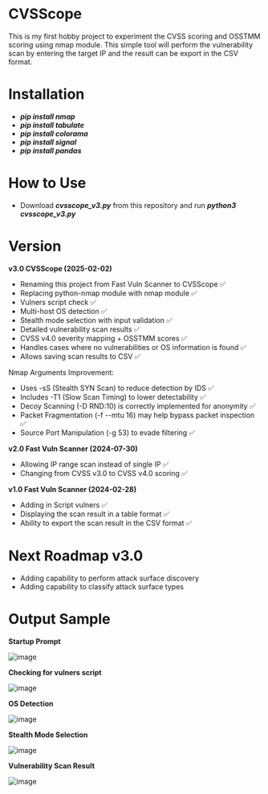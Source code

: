 # CVSScope

This is my first hobby project to experiment the CVSS scoring and OSSTMM scoring using nmap module. This simple tool will perform the vulnerability scan by entering the target IP and the result can be export in the CSV format.

# Installation

- ***pip install nmap***
- ***pip install tabulate***
- ***pip install colorama***
- ***pip install signal***
- ***pip install pandas***

# How to Use

- Download ***cvsscope_v3.py*** from this repository and run ***python3 cvsscope_v3.py***

# Version

**v3.0 CVSScope (2025-02-02)**
- Renaming this project from Fast Vuln Scanner to CVSScope ✅
- Replacing python-nmap module with nmap module ✅
- Vulners script check ✅
- Multi-host OS detection ✅
- Stealth mode selection with input validation ✅
- Detailed vulnerability scan results ✅
- CVSS v4.0 severity mapping + OSSTMM scores ✅
- Handles cases where no vulnerabilities or OS information is found ✅
- Allows saving scan results to CSV ✅

Nmap Arguments Improvement:
- Uses -sS (Stealth SYN Scan) to reduce detection by IDS ✅
- Includes -T1 (Slow Scan Timing) to lower detectability ✅
- Decoy Scanning (-D RND:10) is correctly implemented for anonymity ✅
- Packet Fragmentation (-f --mtu 16) may help bypass packet inspection ✅
- Source Port Manipulation (-g 53) to evade filtering ✅

**v2.0 Fast Vuln Scanner (2024-07-30)**
- Allowing IP range scan instead of single IP ✅
- Changing from CVSS v3.0 to CVSS v4.0 scoring ✅

**v1.0 Fast Vuln Scanner (2024-02-28)**
- Adding in Script vulners ✅
- Displaying the scan result in a table format ✅
- Ability to export the scan result in the CSV format ✅


# Next Roadmap v3.0

- Adding capability to perform attack surface discovery
- Adding capability to classify attack surface types

# Output Sample

**Startup Prompt**

![image](https://github.com/user-attachments/assets/21ce28f1-17f0-4ab1-b9bb-633ee2782dc2)

**Checking for vulners script**

![image](https://github.com/user-attachments/assets/092a632c-4c86-4e51-bfa6-9cc49b40927b)

**OS Detection**

![image](https://github.com/user-attachments/assets/cc9b0742-3997-451c-b439-4befa0619eca)

**Stealth Mode Selection**

![image](https://github.com/user-attachments/assets/d6dcaac4-8e14-4b59-906b-bcbc7cc5c89c)

**Vulnerability Scan Result**

![image](https://github.com/user-attachments/assets/19cc23ad-9cd8-436a-be5a-c2a48ae96fdb)



